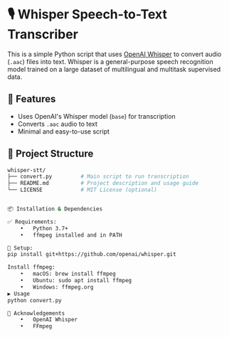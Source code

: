 
# 🎙️ Whisper Speech-to-Text Transcriber

This is a simple Python script that uses [OpenAI Whisper](https://github.com/openai/whisper) to convert audio (`.aac`) files into text. Whisper is a general-purpose speech recognition model trained on a large dataset of multilingual and multitask supervised data.

## 🧠 Features

- Uses OpenAI's Whisper model (`base`) for transcription
- Converts `.aac` audio to text
- Minimal and easy-to-use script

## 📁 Project Structure

```bash
whisper-stt/
├── convert.py         # Main script to run transcription
├── README.md          # Project description and usage guide
└── LICENSE            # MIT License (optional)


📦 Installation & Dependencies

✅ Requirements:
	•	Python 3.7+
	•	ffmpeg installed and in PATH

🔧 Setup:
pip install git+https://github.com/openai/whisper.git

Install ffmpeg:
	•	macOS: brew install ffmpeg
	•	Ubuntu: sudo apt install ffmpeg
	•	Windows: ffmpeg.org
▶️ Usage
python convert.py

🙌 Acknowledgements
	•	OpenAI Whisper
	•	FFmpeg

